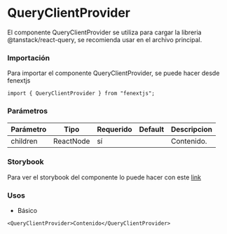 # QueryClientProvider

El componente QueryClientProvider se utiliza para cargar la libreria @tanstack/react-query, se recomienda usar en el archivo principal.

### Importación

Para importar el componente QueryClientProvider, se puede hacer desde fenextjs

```tsx copy
import { QueryClientProvider } from "fenextjs";
```

### Parámetros

| Parámetro | Tipo      | Requerido | Default | Descripcion |
| --------- | --------- | --------- | ------- | ----------- |
| children  | ReactNode | sí        |         | Contenido.  |

### Storybook

Para ver el storybook del componente lo puede hacer con este [link](https://fenextjs-component-storybook.vercel.app/?path=/story/component-queryclientprovider--index)

### Usos

- Básico

```tsx copy
<QueryClientProvider>Contenido</QueryClientProvider>
```
